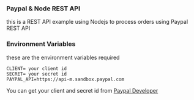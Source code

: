 ### Paypal & Node REST API

this is a REST API example using Nodejs to process orders using Paypal REST API

### Environment Variables

these are the environment variables required

```
CLIENT= your client id
SECRET= your secret id
PAYPAL_API=https://api-m.sandbox.paypal.com
```

You can get your client and secret id from [Paypal Developer](https://developer.paypal.com/developer/applications/)